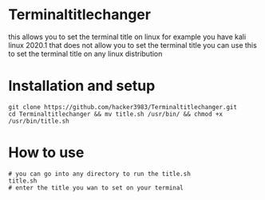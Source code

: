# Terminaltitlechanger
this allows you to set the terminal title on linux for example
you have kali linux 2020.1 that does not allow you to set the terminal title
you can use this to set the terminal title on any linux distribution

# Installation and setup
```
git clone https://github.com/hacker3983/Terminaltitlechanger.git
cd Terminaltitlechanger && mv title.sh /usr/bin/ && chmod +x /usr/bin/title.sh
```
# How to use
```
# you can go into any directory to run the title.sh
title.sh
# enter the title you wan to set on your terminal
```
